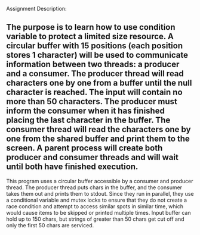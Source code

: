 Assignment Description:

The purpose is to learn how to use condition variable to protect a limited size resource. A circular buffer with 15 positions (each position stores 1 character) will be used to communicate information between two threads: a producer and a consumer. The producer thread will read characters one by one from a buffer until the null character is reached. The input will contain no more than 50 characters. The producer must inform the consumer when it has finished placing the last character in the buffer. The consumer thread will read the characters one by one from the shared buffer and print them to the screen. A parent process will create both producer and consumer threads and will wait until both have finished execution.
-----------------------------
This program uses a circular buffer accessible by a consumer and producer thread. The producer thread puts chars in the buffer, and the consumer takes them out and prints them to
stdout. Since they run in parallel, they use a conditional variable and mutex locks to ensure that they do not create a race condition and attempt to access similar spots in similar
time, which would cause items to be skipped or printed multiple times. Input buffer can hold up to 150 chars, but strings of greater than 50 chars get cut off and only the first
50 chars are serviced.

